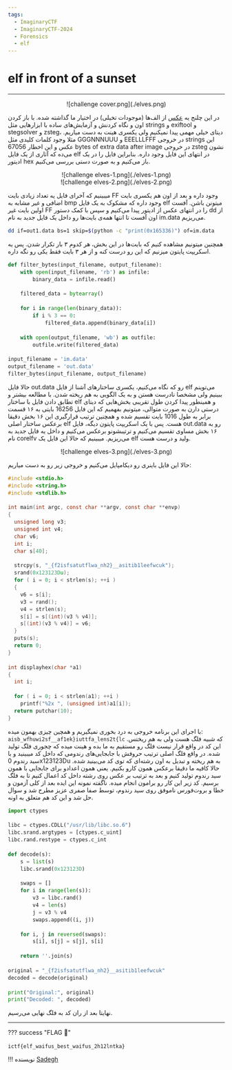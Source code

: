 ```yaml
---
tags:
  - ImaginaryCTF
  - ImaginaryCTF-2024
  - Forensics
  - elf
---
```


# elf in front of a sunset
---

<center>
![challenge cover.png](./elves.png)
</center>

در این چلنج یه [عکس](./elves.bmp) از الف‌ها (موجودات تخیلی) در اختیار ما گذاشته شده. با باز کردن اون و نگاه کردنش و آزمایش‌های ساده با ابزارهایی مثل strings و exiftool و stegsolver و zsteg، دیتای خیلی مهمی پیدا نمیکنیم ولی یکسری هینت به دست میاریم. مثلا  وجود کلمات کلیدی مثل GGGNNNUUU و EEELLLFFF در خروجی strings این عکس و این اخطار 67056 bytes of extra data after image در خروجی zsteg نشون می‌ده که آثاری از یک فایل elf در انتهای این فایل وجود داره. بنابراین فایل را در یک ادیتور hex باز می‌کنیم و به صورت دستی بررسی می‌کنیم.

<center>
![challenge elves-1.png](./elves-1.png)
</center>

<center>
![challenge elves-2.png](./elves-2.png)
</center>

میبینیم که آخرای فایل یه تعداد زیادی بایت FF وجود داره و بعد از اون هم یکسری بایت اضافی و غیر مشابه به bmp وجود داره که مشکوک به یک فایل elf میتونن باشن. آفست اولین بایت غیر FF را در انتهای عکس از ادیتور پیدا می‌کنیم و سپس با کمک دستور dd از اون آفست تا انتها همه‌ی بایت‌ها رو داخل یک فایل جدید به نام im.data می‌ریزیم.
```sh
dd if=out1.data bs=1 skip=$(python -c "print(0x165336)") of=im.data
```
همچنین میتونیم مشاهده کنیم که بایت‌ها در این بخش، هر کدوم ۳ بار تکرار شدن. پس یه اسکریپت پایتون میزنیم که این رو درست کنه و از هر ۳ بایت فقط یکی رو نگه داره.
```python
def filter_bytes(input_filename, output_filename):
    with open(input_filename, 'rb') as infile:
        binary_data = infile.read()
    
    filtered_data = bytearray()
    
    for i in range(len(binary_data)):
        if i % 3 == 0:
            filtered_data.append(binary_data[i])
    
    with open(output_filename, 'wb') as outfile:
        outfile.write(filtered_data)

input_filename = 'im.data'
output_filename = 'out.data'
filter_bytes(input_filename, output_filename)
```
حالا فایل out.data رو که نگاه می‌کنیم، یکسری ساختارهای آشنا از فایل elf می‌توینم ببینیم ولی مشخصا نادرست هستن و به یک الگویی به هم ریخته شدن. با مطالعه بیشتر و تطابق دادن فایل با ساختار elf و همینطور پیدا کردن طول تقریبی بخش‌هایی که دیتای درستی دارن به صورت متوالی، میتونیم بفهمیم که این فایل 16256 بایتی به ۱۶ قسمت برابر به طول 1016 بایت تقسیم شده و همچنین ترتیب قرارگیری این ۱۶ بخش دقیقا برعکس ساختار اصلی elf هست. پس با یک اسکریپت پایتون دیگه، فایل out.data رو به ۱۶ بخش مساوی تقسیم می‌کنیم و ترتیبشونو برعکس می‌کنیم و داخل یه فایل جدید به نام corelfv می‌ریزیم. میبینیم که حالا این فایل یک elf ولید و درست هست.

<center>
![challenge elves-3.png](./elves-3.png)
</center>

حالا این فایل باینری رو دیکامپایل می‌کنیم و خروجی زیر رو به دست میاریم:

```C
#include <stdio.h>
#include <string.h>
#include <stdlib.h>

int main(int argc, const char **argv, const char **envp)
{
  unsigned long v3;
  unsigned int v4;
  char v6;
  int i;
  char s[40];

  strcpy(s, "_{f2isfsatutflwa_nh2}__asitib1leefwcuk");
  srand(0x123123Du);
  for ( i = 0; i < strlen(s); ++i )
  {
    v6 = s[i];
    v3 = rand();
    v4 = strlen(s);
    s[i] = s[(int)(v3 % v4)];
    s[(int)(v3 % v4)] = v6;
  }
  puts(s);
  return 0;
}

int displayhex(char *a1)
{
  int i;

  for ( i = 0; i < strlen(a1); ++i )
    printf("%2x ", (unsigned int)a1[i]);
  return putchar(10);
}
```

با اجرای این برنامه خروجی به درد بخوری نمیگیریم و همچین چیزی بهمون میده:
`aisb_wfhuwi2sf__af1ek}iuttfa_lens2t{lc`
که شبیه فلگ هست ولی به هم ریختس. این کد در واقع قرار نیست فلگ رو مستقیم به ما بده و هینت میده که چجوری فلگ تولید شده. در واقع فلگ اصلی ترتیب حروفش با جابجایی‌های رندومی که داخل کد میبینید و با سید رندوم 0x123123Du به هم ریخته و تبدیل به اون رشته‌ای که توی کد می‌بینید شده. حالا کافیه ما دقیقا برعکس همون کارو بکنیم. یعنی همون اعدادو برای جابجایی با همون سید رندوم تولید کنیم و بعد به ترتیب بر عکس روی رشته داخل کد اعمال کنیم تا به فلگ برسیم. کد زیر این کار رو برامون انجام میده. ناگفته نمونه این ایده بعد از کلی آزمون و خطا و بروت‌فورس ناموفق روی سید رندوم، توسط صفا صفری عزیز مطرح شد و سوال حل شد و این کد هم متعلق به اونه.

```python
import ctypes

libc = ctypes.CDLL("/usr/lib/libc.so.6")
libc.srand.argtypes = [ctypes.c_uint]
libc.rand.restype = ctypes.c_int

def decode(s):
    s = list(s)
    libc.srand(0x123123D)
    
    swaps = []
    for i in range(len(s)):
        v3 = libc.rand()
        v4 = len(s)
        j = v3 % v4
        swaps.append((i, j))
    
    for i, j in reversed(swaps):
        s[i], s[j] = s[j], s[i]
    
    return ''.join(s)

original = "_{f2isfsatutflwa_nh2}__asitib1leefwcuk"
decoded = decode(original)

print("Original:", original)
print("Decoded: ", decoded)
```

نهایتا بعد از ران کد به فلگ نهایی می‌رسیم.


---
??? success "FLAG :triangular_flag_on_post:"
    <div dir="ltr">`ictf{elf_waifus_best_waifus_2h12lntka}`</div>


!!! نویسنده
    [Sadegh](https://github.com/sadegh-majidi)

